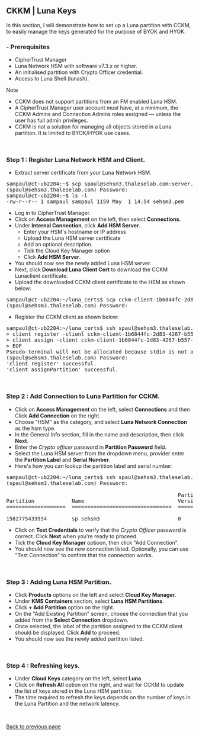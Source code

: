 ## CKKM | Luna Keys

In this section, I will demonstrate how to set up a Luna partition with CCKM, to easily manage the keys generated for the purpose of BYOK and HYOK.

### - Prerequisites
- CipherTrust Manager
- Luna Network HSM with software v7.3.x or higher.
- An initialised partition with Crypto Officer credential.
- Access to Luna Shell (lunash).

> [!NOTE]
> - CCKM does not support partitions from an FM enabled Luna HSM.
> - A CipherTrust Manager user account must have, at a minimum, the CCKM Admins and Connection Admins roles assigned — unless the user has full admin privileges.
> - CCKM is not a solution for managing all objects stored in a Luna partition. It is limited to BYOK/HYOK use cases.

<br>

### Step 1 : Register Luna Network HSM and Client.

- Extract server certificate from your Luna Network HSM.
<pre>
sampaul@ct-ub2204:~$ scp spaul@sehsm3.thaleselab.com:server.pem sehsm3.pem
(spaul@sehsm3.thaleselab.com) Password:
sampaul@ct-ub2204:~$ ls -l
-rw-r--r-- 1 sampaul sampaul 1159 May  1 14:54 sehsm3.pem
</pre>

- Log in to CipherTrust Manager.
- Click on **Access Management** on the left, then select **Connections**.
- Under **Internal Connection**, click **Add HSM Server**.
    + Enter your HSM's hostname or IP address
    + Upload the Luna HSM server certificate
    + Add an optional description.
    + Tick the Cloud Key Manager option
    + Click **Add HSM Server**.
- You should now see the newly added Luna HSM server.
- Next, click **Download Luna Client Cert** to download the CCKM Lunaclient certificate.
- Upload the downloaded CCKM client certificate to the HSM as shown below:
<pre>
sampaul@ct-ub2204:~/luna_certs$ scp cckm-client-1b6844fc-2d83-4267-b557-020b3a89f8d7.pem spaul@sehsm3.thaleselab.com:
(spaul@sehsm3.thaleselab.com) Password:
</pre>
- Register the CCKM client as shown below:

<pre>
sampaul@ct-ub2204:~/luna_certs$ ssh spaul@sehsm3.thaleselab.com << EOF
> client register -client cckm-client-1b6844fc-2d83-4267-b557-020b3a89f8d7 -hostname cckm-client-1b6844fc-2d83-4267-b557-020b3a89f8d7
> client assign -client cckm-client-1b6844fc-2d83-4267-b557-020b3a89f8d7 -partition sp_sehsm3
> EOF
Pseudo-terminal will not be allocated because stdin is not a terminal.
(spaul@sehsm3.thaleselab.com) Password:
'client register' successful.
'client assignPartition' successful.
</pre>

<br>

### Step 2 : Add Connection to Luna Partition for CCKM.

- Click on **Access Management** on the left, select **Connections** and then Click **Add Connection** on the right.
- Choose "HSM" as the category, and select **Luna Network Connection** as the hsm type.
- In the General Info section, fill in the name and description, then click **Next**.
- Enter the *Crypto officer* password in **Partition Password** field.
- Select the Luna HSM server from the dropdown menu, provider enter the **Partition Label** and **Serial Number**. 
- Here's how you can lookup the partition label and serial number:
<pre>
sampaul@ct-ub2204:~/luna_certs$ ssh spaul@sehsm3.thaleselab.com par list
(spaul@sehsm3.thaleselab.com) Password:
                                                                             Storage (bytes)
                                                       Partition    ----------------------------------
Partition            Name                              Version      Objects  Total     Used     Free
===================  ================================  ===========  =======  =======  =======  =======

1582775433934        sp_sehsm3                         0                 23   648381     9408   638973
</pre>

- Click on **Test Credentials** to verify that the *Crypto Officer* password is correct. Click **Next** when you're ready to proceed.
- Tick the **Cloud Key Manager** optioon, then click "Add Connection".
- You should now see the new connection listed. Optionally, you can use "Test Connection" to confirm that the connection works.

<br>

### Step 3 : Adding Luna HSM Partition.
- Click **Products** options on the left and select **Cloud Key Manager**.
- Under **KMS Containers** section, select **Luna HSM Partitions**.
- Click **+ Add Partition** option on the right.
- On the "Add Existing Partition" screen, choose the connection that you added from the **Select Connection** dropdown. 
- Once selected, the label of the partition assigned to the CCKM client should be displayed. Click **Add** to proceed.
- You should now see the newly added partition listed.

<br>

### Step 4 :  Refreshing keys.
- Under **Cloud Keys** category on the left, select **Luna**.
- Click on **Refresh All** option on the right, and wait for CCKM to update the list of keys stored in the Luna HSM partition.
- The time required to refresh the keys depends on the number of keys in the Luna Partition and the network latency.

<br>

[Back to previous page](README.md)